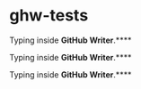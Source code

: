 # ghw-tests


Typing inside **GitHub Writer**.****


Typing inside **GitHub Writer**.****


Typing inside **GitHub Writer**.****
